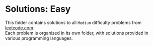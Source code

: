 # Solutions: Easy
This folder contains solutions to all `Medium` difficulty problems from [leetcode.com](https://leetcode.com).  
Each problem is organized in its own folder, with solutions provided in various programming languages.
